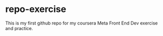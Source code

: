 # repo-exercise
This is my first github repo for my coursera Meta Front End Dev exercise and practice.
